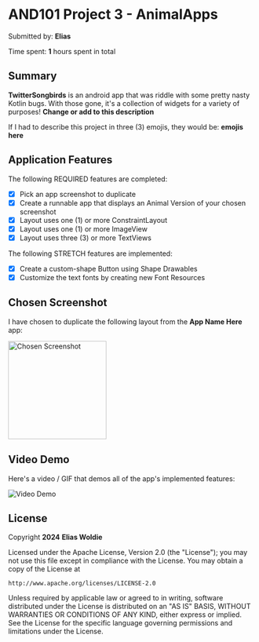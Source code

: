 <!-- (This is a comment) INSTRUCTIONS: Go through this page and fill out any **bolded** entries with their correct values.-->

# AND101 Project 3 - AnimalApps

Submitted by: **Elias**

Time spent: **1** hours spent in total

## Summary

**TwitterSongbirds** is an android app that was riddle with some pretty nasty Kotlin bugs.  With those gone, it's a collection of widgets for a variety of purposes!  **Change or add to this description**

If I had to describe this project in three (3) emojis, they would be: **emojis here**

## Application Features

<!-- (This is a comment) Please be sure to change the [ ] to [x] for any features you completed.  If a feature is not checked [x], you might miss the points for that item! -->

The following REQUIRED features are completed:

- [x] Pick an app screenshot to duplicate
- [x] Create a runnable app that displays an Animal Version of your chosen screenshot
- [x] Layout uses one (1) or more ConstraintLayout
- [x] Layout uses one (1) or more ImageView
- [x] Layout uses three (3) or more TextViews

The following STRETCH features are implemented:

- [x] Create a custom-shape Button using Shape Drawables
- [x] Customize the text fonts by creating new Font Resources

## Chosen Screenshot

I have chosen to duplicate the following layout from the **App Name Here** app:

<img src='https://github.com/codelias1/TwitterSongbirds/assets/161394478/aba62183-5a65-43ff-890e-c7d84cea87d7' title='TwitterSongbirds' width='200' alt='Chosen Screenshot' />

## Video Demo

Here's a video / GIF that demos all of the app's implemented features:

![Video Demo](https://github.com/codelias1/TwitterSongbirds/assets/161394478/0e09ce2e-51bf-4f04-b8b5-2fbc27d9da96.gif)




## License

Copyright **2024** **Elias Woldie**

Licensed under the Apache License, Version 2.0 (the "License");
you may not use this file except in compliance with the License.
You may obtain a copy of the License at

    http://www.apache.org/licenses/LICENSE-2.0

Unless required by applicable law or agreed to in writing, software
distributed under the License is distributed on an "AS IS" BASIS,
WITHOUT WARRANTIES OR CONDITIONS OF ANY KIND, either express or implied.
See the License for the specific language governing permissions and
limitations under the License.
